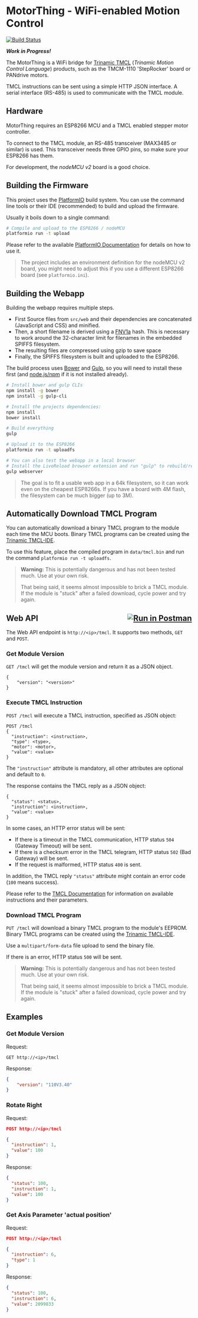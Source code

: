 # MotorThing - WiFi-enabled Motion Control

[![Build Status](https://travis-ci.org/michaelkoetter/MotorThing.svg?branch=master)](https://travis-ci.org/michaelkoetter/MotorThing)

**_Work in Progress!_**

The MotorThing is a WiFi bridge for [Trinamic TMCL][TMCL] (_Trinamic Motion Control
Language_) products, such as the TMCM-1110 'StepRocker' board or PANdrive
motors.

TMCL instructions can be sent using a simple HTTP JSON interface. A serial
interface (RS-485) is used to communicate with the TMCL module.

## Hardware

MotorThing requires an ESP8266 MCU and a TMCL enabled stepper motor controller.

To connect to the TMCL module, an RS-485 transceiver (MAX3485 or similar) is
used. This transceiver needs three GPIO pins, so make sure your ESP8266 has
them.

For development, the _nodeMCU v2_ board is a good choice.

## Building the Firmware

This project uses the [PlatformIO] build system.
You can use the command line tools or their IDE (recommended) to build
and upload the firmware.

Usually it boils down to a single command:

```bash
# Compile and upload to the ESP8266 / nodeMCU
platformio run -t upload
```

Please refer to the available [PlatformIO Documentation](http://docs.platformio.org/en/latest/)
for details on how to use it.

> The project includes an environment definition for the nodeMCU v2 board,
> you might need to adjust this if you use a different ESP8266 board
> (see `platformio.ini`).

## Building the Webapp

Building the webapp requires multiple steps.

- First Source files from `src/web` and their dependencies are concatenated
(JavaScript and CSS) and minified.
- Then, a short filename is derived using a [FNV1a] hash.
This is necessary to work around the 32-character limit for filenames in the
embedded SPIFFS filesystem.
- The resulting files are compressed using gzip to save space
- Finally, the SPIFFS filesystem is built and uploaded to the ESP8266.

The build process uses [Bower] and [Gulp], so you will need to install these first
(and [node.js/npm][nodejs] if it is not installed already).

```bash
# Install bower and gulp CLIs
npm install -g bower
npm install -g gulp-cli

# Install the projects dependencies:
npm install
bower install

# Build everything
gulp

# Upload it to the ESP8266
platformio run -t uploadfs

# You can also test the webapp in a local browser
# Install the LiveReload browser extension and run "gulp" to rebuild/reload automatically
gulp webserver
```

> The goal is to fit a usable web app in a 64k filesystem, so it can work even
> on the cheapest ESP8266s. If you have a board with 4M flash, the filesystem
> can be much bigger (up to 3M).

## Automatically Download TMCL Program

You can automatically download a binary TMCL program to the module each time
the MCU boots.
Binary TMCL programs can be created using the [Trinamic TMCL-IDE][TMCL].

To use this feature, place the compiled program in `data/tmcl.bin` and run the command
`platformio run -t uploadfs`.

> **Warning:** This is potentially dangerous and has not been tested much.
> Use at your own risk.
>
> That being said, it seems almost impossible to brick a TMCL module.
> If the module is "stuck" after a failed download, cycle power
> and try again.

## Web API <div style="float:right"> [![Run in Postman](https://run.pstmn.io/button.png)](https://www.getpostman.com/run-collection/9dce439679000a723515#?env%5Besp8266-ap%5D=W3sia2V5IjoiaG9zdCIsInZhbHVlIjoiMTkyLjE2OC40LjEiLCJ0eXBlIjoidGV4dCIsImVuYWJsZWQiOnRydWV9XQ==") </div>

The Web API endpoint is `http://<ip>/tmcl`. It supports two methods, `GET`
and `POST`.

### Get Module Version

`GET /tmcl` will get the module version and return it as a JSON object.

```
{
    "version": "<version>"
}
```

### Execute TMCL Instruction

`POST /tmcl` will execute a TMCL instruction, specified as JSON object:

```
POST /tmcl
{
  "instruction": <instruction>,
  "type": <type>,
  "motor": <motor>,
  "value": <value>
}
```

The `"instruction"` attribute is mandatory, all other attributes are optional
and default to `0`.

The response contains the TMCL reply as a JSON object:

```
{
  "status": <status>,
  "instruction": <instruction>,
  "value": <value>
}
```

In some cases, an HTTP error status will be sent:
* If there is a timeout in the TMCL communication, HTTP status `504` (Gateway
  Timeout) will be sent.
* If there is a checksum error in the TMCL telegram, HTTP status `502` (Bad
  Gateway) will be sent.
* If the request is malformed, HTTP status `400` is sent.

In addition, the TMCL reply `"status"` attribute might contain an error code
(`100` means success).

Please refer to the [TMCL Documentation][TMCL] for information on available
instructions and their parameters.

### Download TMCL Program

`PUT /tmcl` will download a binary TMCL program to the module's EEPROM.
Binary TMCL programs can be created using the [Trinamic TMCL-IDE][TMCL].

Use a `multipart/form-data` file upload to send the binary file.

If there is an error, HTTP status `500` will be sent.

> **Warning:** This is potentially dangerous and has not been tested much.
> Use at your own risk.
>
> That being said, it seems almost impossible to brick a TMCL module.
> If the module is "stuck" after a failed download, cycle power
> and try again.

## Examples

### Get Module Version

Request:
```
GET http://<ip>/tmcl
```

Response:
```json
{
    "version": "110V3.40"
}
```

### Rotate Right

Request:
```json
POST http://<ip>/tmcl

{
  "instruction": 1,
  "value": 100
}
```

Response:
```json
{
  "status": 100,
  "instruction": 1,
  "value": 100
}
```

### Get Axis Parameter 'actual position'

Request:
```json
POST http://<ip>/tmcl

{
  "instruction": 6,
  "type": 1
}
```

Response:
```json
{
  "status": 100,
  "instruction": 6,
  "value": 2099833
}
```

[TMCL]: http://www.trinamic.com/software-tools/tmcl-ide
[Bower]: http://bower.io/
[Gulp]: http://gulpjs.com/
[nodejs]: http://nodejs.org/
[PlatformIO]: http://platformio.org/
[FNV1a]: https://en.wikipedia.org/wiki/Fowler%E2%80%93Noll%E2%80%93Vo_hash_function
